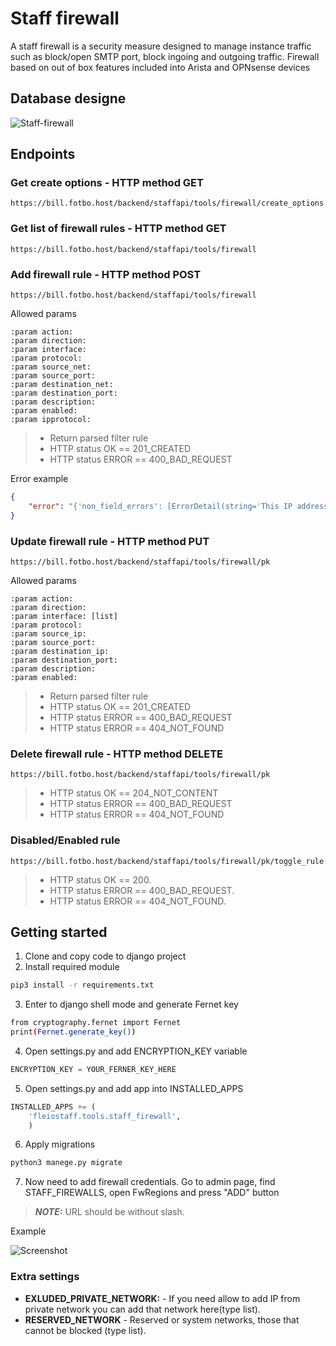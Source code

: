 # Staff firewall

A staff firewall is a security measure designed to manage instance traffic such as block/open SMTP port, block ingoing and outgoing traffic.
Firewall based on out of box features included into Arista and OPNsense devices
## Database designe

![Staff-firewall](https://github.com/fotbo/billing-tools-module/assets/124665380/0b89d728-f688-4ff3-8a63-e33c1431f30f)

## Endpoints
### Get create options - HTTP method GET

```
https://bill.fotbo.host/backend/staffapi/tools/firewall/create_options
```

###  Get list of firewall rules - HTTP method GET

```
https://bill.fotbo.host/backend/staffapi/tools/firewall
```
###  Add firewall rule - HTTP method POST
```
https://bill.fotbo.host/backend/staffapi/tools/firewall
```

Allowed params

```
:param action:
:param direction:
:param interface:
:param protocol:
:param source_net:
:param source_port:
:param destination_net:
:param destination_port:
:param description:
:param enabled:
:param ipprotocol:
```
>* Return parsed filter rule
>* HTTP status OK == 201_CREATED
>* HTTP status ERROR == 400_BAD_REQUEST

Error example

```json
{
    "error": "{'non_field_errors': [ErrorDetail(string='This IP address is not allowed to be added to the firewall.', code='invalid')]}"
}
```

###  Update firewall rule - HTTP method PUT
```
https://bill.fotbo.host/backend/staffapi/tools/firewall/pk
```

Allowed params

```
:param action:
:param direction:
:param interface: [list]
:param protocol:
:param source_ip:
:param source_port:
:param destination_ip:
:param destination_port:
:param description:
:param enabled:
```
>* Return parsed filter rule
>* HTTP status OK == 201_CREATED
>* HTTP status ERROR == 400_BAD_REQUEST
>* HTTP status ERROR == 404_NOT_FOUND

###  Delete firewall rule - HTTP method DELETE
```
https://bill.fotbo.host/backend/staffapi/tools/firewall/pk
```
>* HTTP status OK == 204_NOT_CONTENT
>* HTTP status ERROR == 400_BAD_REQUEST
>* HTTP status ERROR == 404_NOT_FOUND

###  Disabled/Enabled rule
```
https://bill.fotbo.host/backend/staffapi/tools/firewall/pk/toggle_rule
```
>* HTTP status OK == 200.
>* HTTP status ERROR == 400_BAD_REQUEST.
>* HTTP status ERROR == 404_NOT_FOUND.

## Getting started

1) Clone and copy code to django project
2) Install required module
```bash
pip3 install -r requirements.txt
```
3) Enter to django shell mode and generate Fernet key
```bash
from cryptography.fernet import Fernet
print(Fernet.generate_key())
```
4) Open settings.py and add ENCRYPTION_KEY variable
```python
ENCRYPTION_KEY = YOUR_FERNER_KEY_HERE
```
5) Open settings.py and add app into INSTALLED_APPS
```python
INSTALLED_APPS += (
    'fleiostaff.tools.staff_firewall',
    )
```
6) Apply migrations
```python
python3 manege.py migrate
```
7) Now need to add firewall credentials. Go to admin page, find STAFF_FIREWALLS, open FwRegions and press "ADD" button
> **_NOTE:_**  URL should be without slash.

Example

![Screenshot](https://github.com/fotbo/billing-tools-module/assets/124665380/050d5628-4233-40ca-936a-3f6c379fc5b8)

### Extra settings
* **EXLUDED_PRIVATE_NETWORK:** - If you need allow to add IP from private network you can add that network here(type list).
* **RESERVED_NETWORK** - Reserved or system networks, those that cannot be blocked (type list).